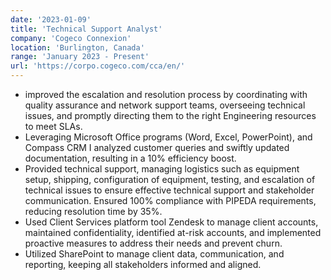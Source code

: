 ```yaml
---
date: '2023-01-09'
title: 'Technical Support Analyst'
company: 'Cogeco Connexion'
location: 'Burlington, Canada'
range: 'January 2023 - Present'
url: 'https://corpo.cogeco.com/cca/en/'
---
```


- improved the escalation and resolution process by coordinating with quality assurance and network support teams, overseeing technical issues, and promptly directing them to the right Engineering resources to meet SLAs.
- Leveraging Microsoft Office programs (Word, Excel, PowerPoint), and Compass CRM I analyzed customer queries and swiftly updated documentation, resulting in a 10% efficiency boost.
- Provided technical support, managing logistics such as equipment setup, shipping, configuration of equipment, testing, and escalation of technical issues to ensure effective technical support and stakeholder communication. Ensured 100% compliance with PIPEDA requirements, reducing resolution time by 35%.
- Used Client Services platform tool Zendesk to manage client accounts, maintained confidentiality, identified at-risk accounts, and implemented proactive measures to address their needs and prevent churn.
- Utilized SharePoint to manage client data, communication, and reporting, keeping all stakeholders informed and aligned.
